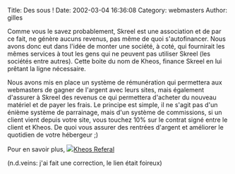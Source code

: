 Title: Des sous !
Date: 2002-03-04 16:36:08
Category: webmasters
Author: gilles

Comme vous le savez probablement, Skreel est une association et de par ce fait, ne génère aucuns revenus, pas même de quoi s'autofinancer. Nous avons donc eut dans l'idée de monter une société, à coté, qui fournirait les mêmes services à tout les gens qui ne peuvent pas utiliser Skreel (les sociétés entre autres).
Cette boite du nom de Kheos, finance Skreel en lui prêtant la ligne nécessaire.

Nous avons mis en place un système de rémunération qui permettera aux webmasters de gagner de l'argent avec leurs sites, mais également d'assurer à Skreel des revenus ce qui permettera d'acheter du nouveau matériel et de payer les frais. Le principe est simple, il ne s'agit pas d'un énième système de parrainage, mais d'un système de commissions, si un client vient depuis votre site, vous touchez 10% sur le contrat signé entre le client et Kheos. De quoi vous assurer des rentrées d'argent et améliorer le quotidien de votre hébergeur  ;)

Pour en savoir plus, <img src="/-images/lien.png"><a HREF="http://www.kheos.net/fr/referal/">Kheos Referal</A>

(n.d.veins: j'ai fait une correction, le lien était foireux)